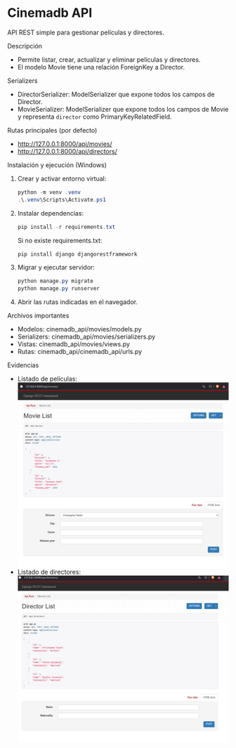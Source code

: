 # Cinemadb API

API REST simple para gestionar películas y directores.

Descripción
- Permite listar, crear, actualizar y eliminar películas y directores.
- El modelo Movie tiene una relación ForeignKey a Director.

Serializers
- DirectorSerializer: ModelSerializer que expone todos los campos de Director.
- MovieSerializer: ModelSerializer que expone todos los campos de Movie y representa `director` como PrimaryKeyRelatedField.

Rutas principales (por defecto)
- http://127.0.0.1:8000/api/movies/
- http://127.0.0.1:8000/api/directors/

Instalación y ejecución (Windows)
1. Crear y activar entorno virtual:
   ```powershell
   python -m venv .venv
   .\.venv\Scripts\Activate.ps1
   ```
2. Instalar dependencias:
   ```powershell
   pip install -r requirements.txt
   ```
   Si no existe requirements.txt:
   ```powershell
   pip install django djangorestframework
   ```
3. Migrar y ejecutar servidor:
   ```powershell
   python manage.py migrate
   python manage.py runserver
   ```
4. Abrir las rutas indicadas en el navegador.

Archivos importantes
- Modelos: cinemadb_api/movies/models.py
- Serializers: cinemadb_api/movies/serializers.py
- Vistas: cinemadb_api/movies/views.py
- Rutas: cinemadb_api/cinemadb_api/urls.py

Evidencias
- Listado de películas:
![Texto alternativo](images/1.png)
- Listado de directores:
![Texto alternativo](images/2.png)
